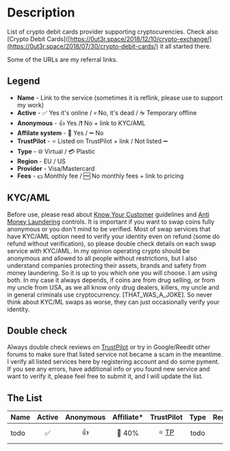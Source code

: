 # Description
List of crypto debit cards provider supporting cryptocurencies. Check also [Crypto Debit Cards]([https://0ut3r.space/2018/12/10/crypto-exchange/](https://0ut3r.space/2018/07/30/crypto-debit-cards/) it all started there.

Some of the URLs are my referral links.

## Legend
+ **Name** - Link to the service (sometimes it is reflink, please use to support my work)
+ **Active** - :white_check_mark: Yes it's online / :skull: No, it's dead / :coffee: Temporary offline
+ **Anonymous** - :+1: Yes /:heavy_exclamation_mark: No + link to KYC/AML
+ **Affilate system** - :link: Yes / :heavy_minus_sign: No 
+ **TrustPilot** - :star: Listed on TrustPilot + link / Not listed :heavy_minus_sign:
+ **Type** - :globe_with_meridians: Virtual / :credit_card: Plastic
+ **Region** - EU / US
+ **Provider** - Visa/Mastercard
+ **Fees** - :dollar: Monthly fee / :free: No monthly fees + link to pricing

## KYC/AML
Before use, please read about [Know Your Customer](https://en.wikipedia.org/wiki/Know_your_customer) guidelines and [Anti Money Laundering](https://en.wikipedia.org/wiki/Money_laundering#Anti-money_laundering) controls. It is important if you want to swap coins fully anonymous or you don't mind to be verified. Most of swap services that have KYC/AML option need to verify your identity even on refund (some do refund without verification), so please double check details on each swap service with KYC/AML. In my opinion operating crypto should be anonymous and allowed to all people without restrictions, but I also understand companies protecting their assets, brands and safety from money laundering. So it is up to you which one you will choose. I am using both. In my case it always depends, if coins are from drug selling, or from my uncle from USA, as we all know only drug dealers, killers, my uncle and in general criminals use cryptocurrency. [THAT_WAS_A_JOKE]. So never think about KYC/ML swaps as worse, they can just occasionally verify your identity.

## Double check

Always double check reviews on [TrustPilot](https://www.trustpilot.com/) or try in Google/Reedit other forums to make sure that listed service not became a scam in the meantime. I verify all listed services here by registering account and do some pyment. If you see any errors, have additional info or you found new service and want to verify it, please feel free to submit it, and I will update the list.

## The List

| Name | Active | Anonymous | Affiliate* | TrustPilot | Type | Region | Provider | Fees |
| :--- | :---: | :---: | :---: | :---: | :---: | :---: | :---: | :---: |
| todo | :white_check_mark: | :+1: | :link: 40% | :star: [TP](https://totom) | todo | :green_heart: |:heavy_minus_sign:| :---: |
